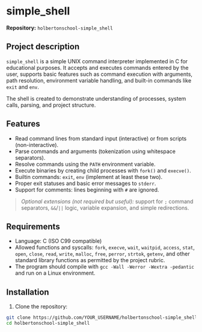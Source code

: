# simple_shell


**Repository:** `holbertonschool-simple_shell`


## Project description


`simple_shell` is a simple UNIX command interpreter implemented in C for educational purposes. It accepts and executes commands entered by the user, supports basic features such as command execution with arguments, path resolution, environment variable handling, and built-in commands like `exit` and `env`.


The shell is created to demonstrate understanding of processes, system calls, parsing, and project structure.


## Features


- Read command lines from standard input (interactive) or from scripts (non-interactive).
- Parse commands and arguments (tokenization using whitespace separators).
- Resolve commands using the `PATH` environment variable.
- Execute binaries by creating child processes with `fork()` and `execve()`.
- Builtin commands: `exit`, `env` (implement at least these two).
- Proper exit statuses and basic error messages to `stderr`.
- Support for comments: lines beginning with `#` are ignored.


> _Optional extensions (not required but useful):_ support for `;` command separators, `&&`/`||` logic, variable expansion, and simple redirections.


## Requirements


- Language: C (ISO C99 compatible)
- Allowed functions and syscalls: `fork`, `execve`, `wait`, `waitpid`, `access`, `stat`, `open`, `close`, `read`, `write`, `malloc`, `free`, `perror`, `strtok`, `getenv`, and other standard library functions as permitted by the project rubric.
- The program should compile with `gcc -Wall -Werror -Wextra -pedantic` and run on a Linux environment.


## Installation


1. Clone the repository:


```bash
git clone https://github.com/YOUR_USERNAME/holbertonschool-simple_shell.git
cd holbertonschool-simple_shell
